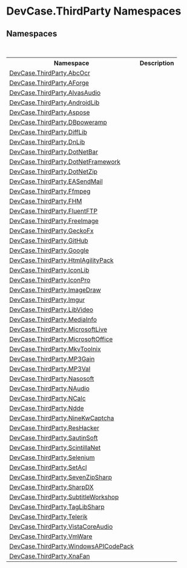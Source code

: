 # DevCase.ThirdParty Namespaces
 




## Namespaces
&nbsp;<table><tr><th>Namespace</th><th>Description</th></tr><tr><td><a href="N_DevCase_ThirdParty_AbcOcr">DevCase.ThirdParty.AbcOcr</a></td><td></td></tr><tr><td><a href="G_DevCase_ThirdParty_AForge">DevCase.ThirdParty.AForge</a></td><td></td></tr><tr><td><a href="N_DevCase_ThirdParty_AlvasAudio">DevCase.ThirdParty.AlvasAudio</a></td><td></td></tr><tr><td><a href="N_DevCase_ThirdParty_AndroidLib">DevCase.ThirdParty.AndroidLib</a></td><td></td></tr><tr><td><a href="N_DevCase_ThirdParty_Aspose">DevCase.ThirdParty.Aspose</a></td><td></td></tr><tr><td><a href="G_DevCase_ThirdParty_DBpoweramp">DevCase.ThirdParty.DBpoweramp</a></td><td></td></tr><tr><td><a href="N_DevCase_ThirdParty_DiffLib">DevCase.ThirdParty.DiffLib</a></td><td></td></tr><tr><td><a href="N_DevCase_ThirdParty_DnLib">DevCase.ThirdParty.DnLib</a></td><td></td></tr><tr><td><a href="N_DevCase_ThirdParty_DotNetBar">DevCase.ThirdParty.DotNetBar</a></td><td></td></tr><tr><td><a href="N_DevCase_ThirdParty_DotNetFramework">DevCase.ThirdParty.DotNetFramework</a></td><td></td></tr><tr><td><a href="N_DevCase_ThirdParty_DotNetZip">DevCase.ThirdParty.DotNetZip</a></td><td></td></tr><tr><td><a href="N_DevCase_ThirdParty_EASendMail">DevCase.ThirdParty.EASendMail</a></td><td></td></tr><tr><td><a href="G_DevCase_ThirdParty_Ffmpeg">DevCase.ThirdParty.Ffmpeg</a></td><td></td></tr><tr><td><a href="G_DevCase_ThirdParty_FHM">DevCase.ThirdParty.FHM</a></td><td></td></tr><tr><td><a href="N_DevCase_ThirdParty_FluentFTP">DevCase.ThirdParty.FluentFTP</a></td><td></td></tr><tr><td><a href="N_DevCase_ThirdParty_FreeImage">DevCase.ThirdParty.FreeImage</a></td><td></td></tr><tr><td><a href="G_DevCase_ThirdParty_GeckoFx">DevCase.ThirdParty.GeckoFx</a></td><td></td></tr><tr><td><a href="N_DevCase_ThirdParty_GitHub">DevCase.ThirdParty.GitHub</a></td><td></td></tr><tr><td><a href="G_DevCase_ThirdParty_Google">DevCase.ThirdParty.Google</a></td><td></td></tr><tr><td><a href="G_DevCase_ThirdParty_HtmlAgilityPack">DevCase.ThirdParty.HtmlAgilityPack</a></td><td></td></tr><tr><td><a href="N_DevCase_ThirdParty_IconLib">DevCase.ThirdParty.IconLib</a></td><td></td></tr><tr><td><a href="N_DevCase_ThirdParty_IconPro">DevCase.ThirdParty.IconPro</a></td><td></td></tr><tr><td><a href="N_DevCase_ThirdParty_ImageDraw">DevCase.ThirdParty.ImageDraw</a></td><td></td></tr><tr><td><a href="G_DevCase_ThirdParty_Imgur">DevCase.ThirdParty.Imgur</a></td><td></td></tr><tr><td><a href="N_DevCase_ThirdParty_LibVideo">DevCase.ThirdParty.LibVideo</a></td><td></td></tr><tr><td><a href="N_DevCase_ThirdParty_MediaInfo">DevCase.ThirdParty.MediaInfo</a></td><td></td></tr><tr><td><a href="N_DevCase_ThirdParty_MicrosoftLive">DevCase.ThirdParty.MicrosoftLive</a></td><td></td></tr><tr><td><a href="N_DevCase_ThirdParty_MicrosoftOffice">DevCase.ThirdParty.MicrosoftOffice</a></td><td></td></tr><tr><td><a href="G_DevCase_ThirdParty_MkvToolnix">DevCase.ThirdParty.MkvToolnix</a></td><td></td></tr><tr><td><a href="G_DevCase_ThirdParty_MP3Gain">DevCase.ThirdParty.MP3Gain</a></td><td></td></tr><tr><td><a href="G_DevCase_ThirdParty_MP3Val">DevCase.ThirdParty.MP3Val</a></td><td></td></tr><tr><td><a href="N_DevCase_ThirdParty_Nasosoft">DevCase.ThirdParty.Nasosoft</a></td><td></td></tr><tr><td><a href="N_DevCase_ThirdParty_NAudio">DevCase.ThirdParty.NAudio</a></td><td></td></tr><tr><td><a href="N_DevCase_ThirdParty_NCalc">DevCase.ThirdParty.NCalc</a></td><td></td></tr><tr><td><a href="N_DevCase_ThirdParty_Ndde">DevCase.ThirdParty.Ndde</a></td><td></td></tr><tr><td><a href="N_DevCase_ThirdParty_NineKwCaptcha">DevCase.ThirdParty.NineKwCaptcha</a></td><td></td></tr><tr><td><a href="G_DevCase_ThirdParty_ResHacker">DevCase.ThirdParty.ResHacker</a></td><td></td></tr><tr><td><a href="N_DevCase_ThirdParty_SautinSoft">DevCase.ThirdParty.SautinSoft</a></td><td></td></tr><tr><td><a href="N_DevCase_ThirdParty_ScintillaNet">DevCase.ThirdParty.ScintillaNet</a></td><td></td></tr><tr><td><a href="G_DevCase_ThirdParty_Selenium">DevCase.ThirdParty.Selenium</a></td><td></td></tr><tr><td><a href="G_DevCase_ThirdParty_SetAcl">DevCase.ThirdParty.SetAcl</a></td><td></td></tr><tr><td><a href="N_DevCase_ThirdParty_SevenZipSharp">DevCase.ThirdParty.SevenZipSharp</a></td><td></td></tr><tr><td><a href="N_DevCase_ThirdParty_SharpDX">DevCase.ThirdParty.SharpDX</a></td><td></td></tr><tr><td><a href="N_DevCase_ThirdParty_SubtitleWorkshop">DevCase.ThirdParty.SubtitleWorkshop</a></td><td></td></tr><tr><td><a href="N_DevCase_ThirdParty_TagLibSharp">DevCase.ThirdParty.TagLibSharp</a></td><td></td></tr><tr><td><a href="G_DevCase_ThirdParty_Telerik">DevCase.ThirdParty.Telerik</a></td><td></td></tr><tr><td><a href="G_DevCase_ThirdParty_VistaCoreAudio">DevCase.ThirdParty.VistaCoreAudio</a></td><td></td></tr><tr><td><a href="G_DevCase_ThirdParty_VmWare">DevCase.ThirdParty.VmWare</a></td><td></td></tr><tr><td><a href="G_DevCase_ThirdParty_WindowsAPICodePack">DevCase.ThirdParty.WindowsAPICodePack</a></td><td></td></tr><tr><td><a href="N_DevCase_ThirdParty_XnaFan">DevCase.ThirdParty.XnaFan</a></td><td></td></tr></table>&nbsp;
